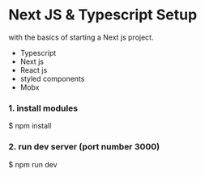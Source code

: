 # Next JS & Typescript Setup

with the basics of starting a Next js project.

- Typescript
- Next js
- React js
- styled components
- Mobx

### 1. install modules

$ npm install

### 2. run dev server (port number 3000)

$ npm run dev
